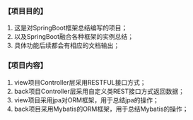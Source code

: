 ### 【项目目的】
1. 这是对SpringBoot框架总结编写的项目；
2. 以及SpringBoot融合各种框架的实例总结；
3. 具体功能后续都会有相应的文档输出；

### 【项目内容】
1. view项目Controller层采用RESTFUL接口方式；
2. back项目Controller层采用自定义类REST接口方式返回数据；
3. view项目采用jpa对ORM框架，用于总结jpa的操作；
4. back项目采用Mybatis的ORM框架，用于总结Mybatis的操作；
